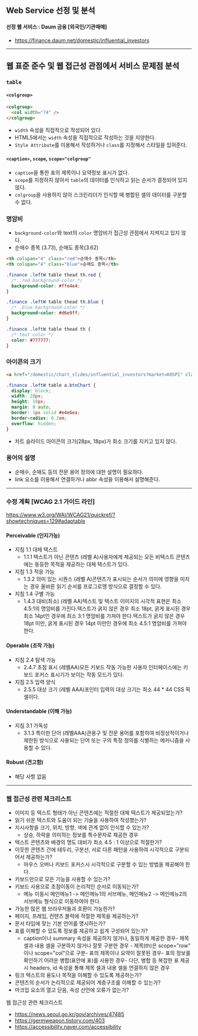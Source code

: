 ## Web Service 선정 및 분석

#### 선정 웹 서비스 : Daum 금융 [외국인/기관매매]

- https://finance.daum.net/domestic/influential_investors

---

## 웹 표준 준수 및 웹 접근성 관점에서 서비스 문제점 분석

### `table`

#### `<colgroup>`

```html
<colgroup>
  <col width="74" />
</colgroup>
```

- `width` 속성을 직접적으로 작성되어 있다.
- HTML5에서는 `width` 속성을 직접적으로 작성하는 것을 지양한다.
- `Style Attribute`를 이용해서 작성하거나 `class`를 지정해서 스타일을 입혀준다.

#### `<caption>`, `scope`, `scope="colgroup"`

- `caption`을 통한 표의 제목이나 요약정보 표시가 없다.
- `scope`를 지정하지 않아서 `table`의 데이터를 인식하고 읽는 순서가 결정되어 있지 않다.
- `colgroup`을 사용하지 않아 스크린리더가 인식할 때 병합된 셀의 데이터를 구분할 수 없다.

### 명암비

- `background-color`와 text의 `color` 명암비가 접근성 관점에서 지켜지고 있지 않다.
- 순매수 종목 (3.73), 순매도 종목(3.62)

```html
<th colspan="4" class="red">순매수 종목</th>
<th colspan="4" class="blue">순매도 종목</th>
```

```css
.finance .leftW table thead th.red {
  /* .red background-color */
  background-color: #ffe4e4;
}

.finance .leftW table thead th.blue {
  /* .blue background-color */
  background-color: #d6e9ff;
}

.finance .leftW table thead th {
  /* text color */
  color: #777777;
}
```

### 아이콘의 크기

```html
<a href="/domestic/chart_slides/influential_investors?market=KOSPI" class="btnChart" title="차트슬라이드"><i>-</i>차트슬라이드</a>
```

```css
.finance .leftW table a.btnChart {
  display: block;
  width: 28px;
  height: 18px;
  margin: 0 auto;
  border: 1px solid #e4e6ea;
  border-radius: 0.2em;
  overflow: hidden;
}
```

- 차트 슬라이드 아이콘의 크기(28px, 18px)가 최소 크기를 지키고 있지 않다.

### 용어의 설명

- 순매수, 순매도 등의 전문 용어 정의에 대한 설명이 필요하다.
- link 요소를 이용해서 연결하거나 abbr 속성을 이용해서 설명해준다.

---

### 수정 계획 [WCAG 2.1 가이드 라인]

https://www.w3.org/WAI/WCAG21/quickref/?showtechniques=129#adaptable

#### Perceivable (인지가능)

- 지침 1.1 대체 텍스트
  - 1.1.1 텍스트가 아닌 콘텐츠 (레벨 A)사용자에게 제공되는 모든 비텍스트 콘텐츠에는 동등한 목적을 제공하는 대체 텍스트가 있다.
- 지침 1.3 적응 가능
  - 1.3.2 의미 있는 시퀀스 (레벨 A)콘텐츠가 표시되는 순서가 의미에 영향을 미치는 경우 올바른 읽기 순서를 프로그로맹 방식으로 결정할 수 있다.
- 지침 1.4 구별 가능
  - 1.4.3 대비(최소) (레벨 AA)텍스트 및 텍스트 이미지의 시각적 표현은 최소 4.5:1의 명암비를 가진다.텍스트가 굵지 않은 경우 최소 18pt, 굵게 표시된 경우 최소 14pt인 경우에 최소 3:1 명암비를 가져야 한다.텍스트가 굵지 않은 경우 18pt 미만, 굵게 표시된 경우 14pt 미만인 경우에 최소 4.5:1 명암비를 가져야 한다.

#### Operable (조작 가능)

- 지침 2.4 탐색 가능
  - 2.4.7 초점 표시 (레벨AA)모든 키보드 작동 가능한 사용자 인터페이스에는 키보드 포커스 표시기가 보이는 작동 모드가 있다.
- 지침 2.5 입력 양식
  - 2.5.5 대상 크기 (레벨 AAA)포인터 입력의 대상 크기는 최소 44 \* 44 CSS 픽셀이다.

#### Understandable (이해 가능)

- 지침 3.1 가독성
  - 3.1.3 특이한 단어 (레벨AAA)관용구 및 전문 용어를 포함하여 비정상적이거나 제한된 방식으로 사용되는 단어 또는 구의 특정 정의를 식별하는 메커니즘을 사용할 수 있다.

#### Robust (견고함)

- 해당 사항 없음

---

### 웹 접근성 관련 체크리스트

- 이미지 등 텍스트 형태가 아닌 콘텐츠에는 적절한 대체 텍스트가 제공되었는가?
- 읽기 쉬운 텍스트와 도움이 되는 기술을 사용하여 작성했는가?
- 지시사항을 크기, 위치, 방향, 색에 관계 없이 인식할 수 있는가?
  - 상승, 하락을 의미하는 정보를 특수문자로 제공한 경우
- 텍스트 콘텐츠와 배경의 명도 대비가 최소 4.5 : 1 이상으로 적절한가?
- 이웃한 콘텐츠 간에 테두리, 구분선, 서로 다른 패턴을 사용하여 시각적으로 구분되어서 제공하는가?
  - 마우스 오버나 키보드 포커스시 시각적으로 구분할 수 있는 방법을 제공해야 한다.
- 키보드만으로 모든 기능을 사용할 수 있는가?
- 키보드 사용으로 초점이동이 논리적인 순서로 이동되는가?
  - 메뉴 이동시 메인메뉴1 -> 메인메뉴1의 서브메뉴, 메인메뉴2 -> 메인메뉴2의 서브메뉴 형식으로 이동하여야 한다.
- 가능한 많은 웹 브라우저들과 호환이 가능한가?
- 페이지, 프레임, 컨텐츠 블럭에 적절한 제목을 제공하는가?
- 문서 타입에 맞는 기본 언어를 명시하는가?
- 표를 이해할 수 있도록 정보를 제공하고 쉽게 구성되어 있는가?
  - caption이나 summary 속성을 제공하지 않거나, 동일하게 제공한 경우- 제목 셀과 내용 셀을 구분하지 않거나 잘못 구분한 경우 - 제목(th)은 scope="row" 이나 scope="col"으로 구분- 표의 제목이나 요약이 잘못된 경우- 표의 정보를 확인하기 어려운 병합(표안에 표)를 사용한 경우- 다단, 병합 등 복잡한 표 제공시 headers, id 속성을 통해 제목 셀과 내용 셀을 연결하지 않은 경우
- 링크 텍스트의 용도나 목적을 이해할 수 있도록 제공하는가?
- 콘텐츠의 순서가 논리적으로 제공되어 계층구조를 이해할 수 있는가?
- 마크업 요소의 열고 닫음, 속성 선언에 오류가 없는가?

웹 접근성 관련 체크리스트

- https://news.seoul.go.kr/gov/archives/47485
- https://germweapon.tistory.com/403
- https://accessibility.naver.com/accessibility
